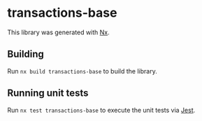 # transactions-base

This library was generated with [Nx](https://nx.dev).

## Building

Run `nx build transactions-base` to build the library.

## Running unit tests

Run `nx test transactions-base` to execute the unit tests via [Jest](https://jestjs.io).
